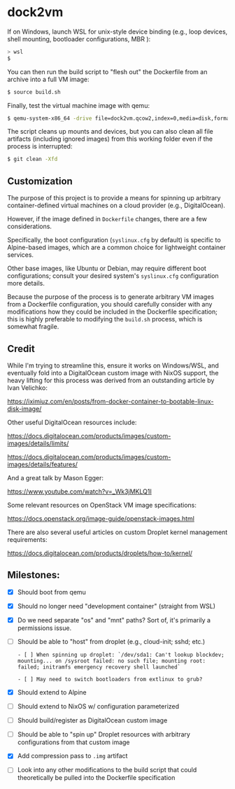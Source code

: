 # dock2vm

If on Windows, launch WSL for unix-style device binding (e.g., loop devices, shell mounting, bootloader configurations, MBR ):

```sh
> wsl
$
```

You can then run the build script to "flesh out" the Dockerfile from an archive into a full VM image:

```sh
$ source build.sh
```

Finally, test the virtual machine image with qemu:

```sh
$ qemu-system-x86_64 -drive file=dock2vm.qcow2,index=0,media=disk,format=qcow2
```

The script cleans up mounts and devices, but you can also clean all file artifacts (including ignored images) from this working folder even if the process is interrupted:

```sh
$ git clean -Xfd
```

## Customization

The purpose of this project is to provide a means for spinning up arbitrary container-defined virtual machines on a cloud provider (e.g., DigitalOcean).

However, if the image defined in `Dockerfile` changes, there are a few considerations.

Specifically, the boot configuration (`syslinux.cfg` by default) is specific to Alpine-based images, which are a common choice for lightweight container services.

Other base images, like Ubuntu or Debian, may require different boot configurations; consult your desired system's `syslinux.cfg` configuration more details.

Because the purpose of the process is to generate arbitrary VM images from a Dockerfile configuration, you should carefully consider with any modifications how they could be included in the Dockerfile specification; this is highly preferable to modifying the `build.sh` process, which is somewhat fragile.

## Credit

While I'm trying to streamline this, ensure it works on Windows/WSL, and eventually fold into a DigitalOcean custom image with NixOS support, the heavy lifting for this process was derived from an outstanding article by Ivan Velichko:

https://iximiuz.com/en/posts/from-docker-container-to-bootable-linux-disk-image/

Other useful DigitalOcean resources include:

https://docs.digitalocean.com/products/images/custom-images/details/limits/

https://docs.digitalocean.com/products/images/custom-images/details/features/

And a great talk by Mason Egger:

https://www.youtube.com/watch?v=_Wk3jMKLQ1I

Some relevant resources on OpenStack VM image specifications:

https://docs.openstack.org/image-guide/openstack-images.html

There are also several useful articles on custom Droplet kernel management requirements:

https://docs.digitalocean.com/products/droplets/how-to/kernel/

## Milestones:

- [x] Should boot from qemu

- [x] Should no longer need "development container" (straight from WSL)

- [x] Do we need separate "os" and "mnt" paths? Sort of, it's primarily a permissions issue.

- [ ] Should be able to "host" from droplet (e.g., cloud-init; sshd; etc.)

      - [ ] When spinning up droplet: `/dev/sda1: Can't lookup blockdev; mounting... on /sysroot failed: no such file; mounting root: failed; initramfs emergency recovery shell launched`

      - [ ] May need to switch bootloaders from extlinux to grub?

- [x] Should extend to Alpine

- [ ] Should extend to NixOS w/ configuration parameterized

- [ ] Should build/register as DigitalOcean custom image

- [ ] Should be able to "spin up" Droplet resources with arbitrary configurations from that custom image

- [x] Add compression pass to `.img` artifact

- [ ] Look into any other modifications to the build script that could theoretically be pulled into the Dockerfile specification
